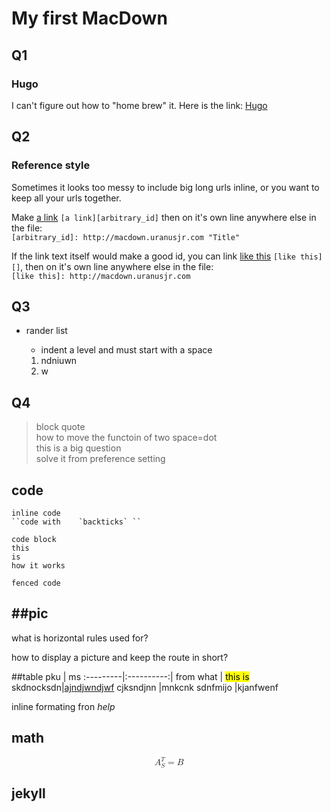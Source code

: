 # My first MacDown



## Q1 
### Hugo
I can't figure out how to "home brew" it. Here is the link: [Hugo](http://www.gohugo.org)  

## Q2
### Reference style
Sometimes it looks too messy to include big long urls inline, or you want to keep all your urls together.  

Make [a link][arbitrary_id] `[a link][arbitrary_id]` then on it's own line anywhere else in the file:  
`[arbitrary_id]: http://macdown.uranusjr.com "Title"`
  
If the link text itself would make a good id, you can link [like this][] `[like this][]`, then on it's own line anywhere else in the file:  
`[like this]: http://macdown.uranusjr.com`  

[arbitrary_id]: http://macdown.uranusjr.com "Title"
[like this]: http://macdown.uranusjr.com


## Q3

* rander list  
	* indent a level and must start with a space  
	
	1. ndniuwn
	2. w 

	
## Q4
>block quote  
>how to move the functoin of two space=dot  
>this is a big question  
>solve it from preference setting

## code  
``inline code``  
```` ``code with	`backticks` `` ````   

	code block  
	this  
	is  
	how it works 

```
fenced code
```



##pic
---
what is horizontal rules used for?  


how to display a picture and keep the route in short?  

##table
pku       | ms
:---------|:----------:|
from what | <mark>this is</mark> 
skdnocksdn|<u>ajndjwndjwf</u>
cjksndjnn |mnkcnk
sdnfmijo  |kjanfwenf

inline formating fron *help*  

## math  
<math display="block">
    <msubsup><mi>A</mi> <mi>S</mi> <mi>T</mi></msubsup>
    <mo>=</mo>
    <mi>B</mi>
</math>

## jekyll

